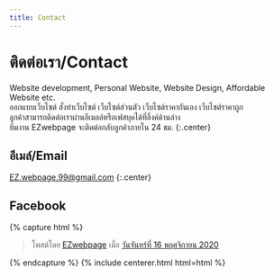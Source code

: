 ```yaml
---
title: Contact
---
```


# <i class="fas fa-envelope"></i>ติดต่อเรา/Contact

Website development, Personal Website, Website Design, Affordable Website etc.  <br>
ออกแบบเว็บไซต์ สั่งทำเว็บไซต์ เว็บไซต์ส่วนตัว เว็บไซต์ราคากันเอง เว็บไซต์ราคาถูก <br>
ลูกค้าสามารถติดต่อเราผ่านอีเมลล์หรือเฟสบุคได้ที่ลิ้งค์ด้านล่าง <br>
ทีมงาน EZwebpage จะติดต่อกลับลูกค้าภายใน 24 ชม.
{:.center}

## อีเมล์/Email

[EZ.webpage.99@gmail.com](mailto:ez.webpage.99@gmail.com)
{:.center}

## <i class="fab fa-facebook"></i>Facebook

<div id="fb-root"></div>
<script async defer crossorigin="anonymous" src="https://connect.facebook.net/th_TH/sdk.js#xfbml=1&version=v9.0" nonce="DjbY9eE7"></script>

{% capture html %}
<div class="fb-post" data-href="https://www.facebook.com/EZwebpage4U/posts/118036233453704" data-show-text="true" data-width=""><blockquote cite="https://www.facebook.com/EZwebpage4U/posts/118036233453704" class="fb-xfbml-parse-ignore">โพสต์โดย <a href="https://www.facebook.com/EZwebpage4U/">EZwebpage</a> เมื่อ&nbsp;<a href="https://www.facebook.com/EZwebpage4U/posts/118036233453704">วันจันทร์ที่ 16 พฤศจิกายน  2020</a></blockquote></div>
{% endcapture %}
{% include centerer.html html=html %}
